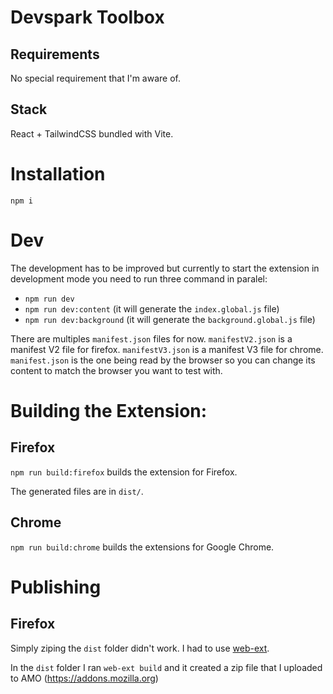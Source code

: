 # Devspark Toolbox

## Requirements
No special requirement that I'm aware of.

## Stack 
React + TailwindCSS bundled with Vite.

# Installation
`npm i`

# Dev

The development has to be improved but currently to start the extension in development mode you need to run three command in paralel:

- `npm run dev`
- `npm run dev:content` (it will generate the `index.global.js` file)
- `npm run dev:background` (it will generate the `background.global.js` file)

There are multiples `manifest.json` files for now. 
`manifestV2.json` is a manifest V2 file for firefox.
`manifestV3.json` is a manifest V3 file for chrome.
`manifest.json` is the one being read by the browser so you can change its content to match the browser you want to test with. 

# Building the Extension:

## Firefox
`npm run build:firefox` builds the extension for Firefox.

The generated files are in `dist/`.

## Chrome
`npm run build:chrome` builds the extensions for Google Chrome.


# Publishing

## Firefox

Simply ziping the `dist` folder didn't work. I had to use [web-ext](https://github.com/mozilla/web-ext).

In the `dist` folder I ran `web-ext build` and it created a zip file that I uploaded to AMO (https://addons.mozilla.org)